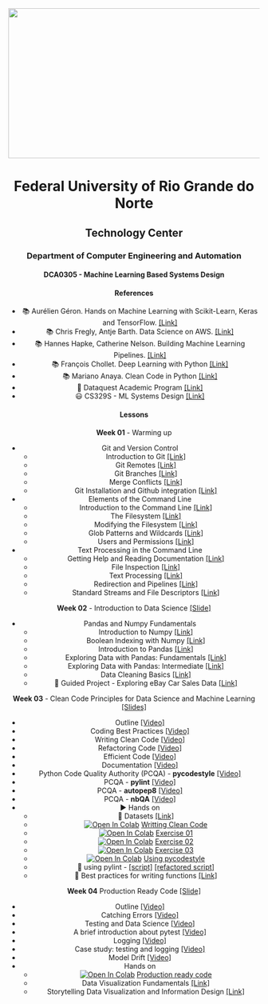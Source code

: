 
<center><img width="700" height="300" src="https://drive.google.com/uc?export=view&id=1240Ba5OprEW7xy4UUFQgQjqWP8s-oKzd"></center>
<center>


# Federal University of Rio Grande do Norte
## Technology Center
### Department of Computer Engineering and Automation 

#### DCA0305 - Machine Learning Based Systems Design

#### References

- :books: Aurélien Géron. Hands on Machine Learning with Scikit-Learn, Keras and TensorFlow. [[Link]](https://www.oreilly.com/library/view/hands-on-machine-learning/9781492032632/)
- :books: Chris Fregly, Antje Barth. Data Science on AWS. [[Link]](https://www.oreilly.com/library/view/data-science-on/9781492079385/)
- :books: Hannes Hapke, Catherine Nelson. Building Machine Learning Pipelines. [[Link]](https://www.oreilly.com/library/view/building-machine-learning/9781492053187/)
- :books: François Chollet. Deep Learning with Python [[Link]](https://www.manning.com/books/deep-learning-with-python-second-edition)
- :books: Mariano Anaya. Clean Code in Python [[Link]](https://www.packtpub.com/product/clean-code-in-python-second-edition/9781800560215)
- :fist_right: Dataquest Academic Program [[Link]](https://www.dataquest.io/academic-program/)
- :smiley: CS329S - ML Systems Design [[Link]](https://stanford-cs329s.github.io/syllabus.html)

#### Lessons

**Week 01** - Warming up
- Git and Version Control
	- Introduction to Git [[Link]](https://app.dataquest.io/c/24/m/98/introduction-to-git)
	- Git Remotes [[Link]](https://app.dataquest.io/c/24/m/119/git-remotes)
	- Git Branches [[Link]](https://app.dataquest.io/c/24/m/120/git-branches)
	- Merge Conflicts [[Link]](https://app.dataquest.io/c/24/m/121/merge-conflicts)
	- Git Installation and Github integration [[Link]](https://app.dataquest.io/c/24/m/128/project%3A-git-installation-and-github-integration?path=2)
- Elements of the Command Line
	- Introduction to the Command Line [[Link]](https://app.dataquest.io/c/67/m/383/introduction-to-the-command-line)
	- The Filesystem [[Link]](https://app.dataquest.io/c/67/m/384/the-filesystem)
	- Modifying the Filesystem [[Link]](https://app.dataquest.io/c/67/m/385/modifying-the-filesystem)
	- Glob Patterns and Wildcards [[Link]](https://app.dataquest.io/c/67/m/386/glob-patterns-and-wildcards)
	- Users and Permissions [[Link]](https://app.dataquest.io/c/67/m/387/users-and-permissions)
- Text Processing in the Command Line
	- Getting Help and Reading Documentation [[Link]](https://app.dataquest.io/c/68/m/388/getting-help-and-reading-documentation)
	- File Inspection [[Link]](https://app.dataquest.io/c/68/m/389/file-inspection)
	- Text Processing [[Link]](https://app.dataquest.io/c/68/m/390/text-processing)
	- Redirection and Pipelines [[Link]](https://app.dataquest.io/c/68/m/391/redirection-and-pipelines)
	- Standard Streams and File Descriptors [[Link]](https://app.dataquest.io/c/68/m/392/standard-streams-and-file-descriptors)

**Week 02** - Introduction to Data Science [[Slide]](https://github.com/ivanovitchm/mlops/blob/main/week_02/week%20%2302.pdf)
- Pandas and Numpy Fundamentals
	- Introduction to Numpy [[Link]](https://app.dataquest.io/c/54/m/289/introduction-to-numpy)
	- Boolean Indexing with Numpy [[Link]](https://app.dataquest.io/c/54/m/290/boolean-indexing-with-numpy)
	- Introduction to Pandas [[Link]](https://app.dataquest.io/c/54/m/291/introduction-to-pandas)
	- Exploring Data with Pandas: Fundamentals [[Link]](https://app.dataquest.io/c/54/m/381/exploring-data-with-pandas%3A-fundamentals)
	- Exploring Data with Pandas: Intermediate [[Link]](https://app.dataquest.io/c/54/m/292/exploring-data-with-pandas%3A-intermediate)
	- Data Cleaning Basics [[Link]](https://app.dataquest.io/c/54/m/293/data-cleaning-basics)
	- :cowboy_hat_face: Guided Project - Exploring eBay Car Sales Data [[Link]](https://app.dataquest.io/c/54/m/294/guided-project%3A-exploring-ebay-car-sales-data)
	
**Week 03** - Clean Code Principles for Data Science and Machine Learning [[Slides]](https://github.com/ivanovitchm/mlops/blob/main/week_03/Coding_Best_Practices.pdf)
	
- Outline [[Video]](https://loom.com/share/22c62817b7044d00971024b300f854ca)
- Coding Best Practices [[Video]](https://loom.com/share/e40da31a79614d539e4bd98e8a846c0c)
- Writing Clean Code [[Video]](https://loom.com/share/9936fa3c506648ce9e623e4efdf3b981)
- Refactoring Code [[Video]](https://loom.com/share/00431f4eb13d47babe9c5019c297ce6e)
- Efficient Code [[Video]](https://loom.com/share/7962eff4f3bc4254a860258b900d59eb)
- Documentation [[Video]](https://loom.com/share/766f75940d0f4a81ba7aafd9332bcb72)
- Python Code Quality Authority (PCQA) - **pycodestyle** [[Video]](https://loom.com/share/750f69d757ac48e187a1de6ea463a69c)
- PCQA - **pylint** [[Video]](https://loom.com/share/0baabe39682c4b04a77db41213973f0e)
- PCQA - **autopep8** [[Video]](https://loom.com/share/8d638ca9db564b44bb17abfe0ef97727)
- PCQA - **nbQA** [[Video]](https://loom.com/share/5880424f13c745a29263e1757407db69)
- :arrow_forward: Hands on 
	- :floppy_disk: Datasets [[Link]](https://github.com/ivanovitchm/mlops/blob/main/week_03/data)
	- [![Open In Colab](https://colab.research.google.com/assets/colab-badge.svg)](http://colab.research.google.com/github/ivanovitchm/mlops/blob/main/week_03/code/1_Writing_Clean_Code.ipynb) [Writting Clean Code](https://github.com/ivanovitchm/mlops/blob/main/week_03/code/1_Writing_Clean_Code.ipynb)
	- [![Open In Colab](https://colab.research.google.com/assets/colab-badge.svg)](http://colab.research.google.com/github/ivanovitchm/mlops/blob/main/week_03/code/exercise_01_refactoring_code.ipynb) [Exercise 01](https://github.com/ivanovitchm/mlops/blob/main/week_03/code/exercise_01_refactoring_code.ipynb)
	- [![Open In Colab](https://colab.research.google.com/assets/colab-badge.svg)](http://colab.research.google.com/github/ivanovitchm/mlops/blob/main/week_03/code/exercise_02_optimizing_code_common_books_example.ipynb) [Exercise 02](https://github.com/ivanovitchm/mlops/blob/main/week_03/code/exercise_02_optimizing_code_common_books_example.ipynb)
	- [![Open In Colab](https://colab.research.google.com/assets/colab-badge.svg)](http://colab.research.google.com/github/ivanovitchm/mlops/blob/main/week_03/code/exercise_03_optimizing_code_holiday_gifts.ipynb) [Exercise 03](https://github.com/ivanovitchm/mlops/blob/main/week_03/code/exercise_03_optimizing_code_holiday_gifts.ipynb)
	- [![Open In Colab](https://colab.research.google.com/assets/colab-badge.svg)](http://colab.research.google.com/github/ivanovitchm/mlops/blob/main/week_03/code/Using_pycodestyle.ipynb) [Using pycodestyle](https://github.com/ivanovitchm/mlops/blob/main/week_03/code/Using_pycodestyle.ipynb)
	- :snake: using pylint - [[script]](https://github.com/ivanovitchm/mlops/blob/main/week_03/code/using_pylint.py) [[refactored script]](https://github.com/ivanovitchm/mlops/blob/main/week_03/code/using_pylint_refactored.py)
	- :memo: Best practices for writing functions [[Link]](https://app.dataquest.io/c/72/m/411/best-practices-for-writing-functions)

**Week 04** Production Ready Code [[Slide]](https://github.com/ivanovitchm/mlops/blob/main/week_04/production_ready_code.pdf)

- Outline [[Video]](https://loom.com/share/23b3e0e46d9c4a0694076b8b946dba49)
- Catching Errors [[Video]](https://loom.com/share/92a41ada029a47139e8db0ed9013260b)
- Testing and Data Science [[Video]](https://loom.com/share/2bfa70efd597484380a15351b51dddb6)
- A brief introduction about pytest [[Video]](https://loom.com/share/401fbe0c7d234616bc0f0a253ca7066e)
- Logging [[Video]](https://loom.com/share/ef653e27a24a4253b573601888d57813)
- Case study: testing and logging [[Video]](https://loom.com/share/a47ca7aa1b294da4b5cb5c732056bd74)
- Model Drift [[Video]](https://loom.com/share/188460d86ff4444d84ad46e3021d3ece)
- Hands on
	- [![Open In Colab](https://colab.research.google.com/assets/colab-badge.svg)](http://colab.research.google.com/github/ivanovitchm/mlops/blob/main/week_04/Production_Ready_Code.ipynb) [Production ready code](https://github.com/ivanovitchm/mlops/blob/main/week_04/Production_Ready_Code.ipynb)
	- Data Visualization Fundamentals [[Link]](https://app.dataquest.io/course/data-visualization-fundamentals)
	- Storytelling Data Visualization and Information Design [[Link]](https://app.dataquest.io/course/storytelling-information-design)
